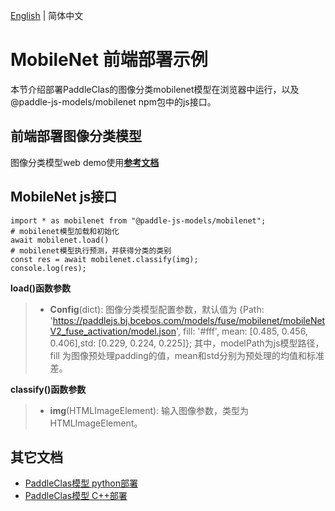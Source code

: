 [English](README_EN.md) | 简体中文
# MobileNet 前端部署示例

本节介绍部署PaddleClas的图像分类mobilenet模型在浏览器中运行，以及@paddle-js-models/mobilenet npm包中的js接口。


## 前端部署图像分类模型

图像分类模型web demo使用[**参考文档**](../../../../application/js/web_demo/)


## MobileNet js接口

```
import * as mobilenet from "@paddle-js-models/mobilenet";
# mobilenet模型加载和初始化
await mobilenet.load()
# mobilenet模型执行预测，并获得分类的类别
const res = await mobilenet.classify(img);
console.log(res);
```

**load()函数参数**

> * **Config**(dict): 图像分类模型配置参数，默认值为 {Path: 'https://paddlejs.bj.bcebos.com/models/fuse/mobilenet/mobileNetV2_fuse_activation/model.json', fill: '#fff', mean: [0.485, 0.456, 0.406],std: [0.229, 0.224, 0.225]}; 其中，modelPath为js模型路径，fill 为图像预处理padding的值，mean和std分别为预处理的均值和标准差。


**classify()函数参数**
> * **img**(HTMLImageElement): 输入图像参数，类型为HTMLImageElement。



## 其它文档

- [PaddleClas模型 python部署](../../paddleclas/python/)
- [PaddleClas模型 C++部署](../cpp/)
